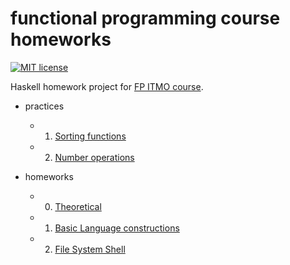 # functional programming course homeworks

[![MIT license](https://img.shields.io/badge/license-MIT-blue.svg)](https://github.com/nothingelsematters/functional-programming-course/blob/master/LICENSE)

Haskell homework project for [FP ITMO course](https://github.com/jagajaga/FP-course-ITMO).

+ practices

  - 1. [Sorting functions](practice1)

  - 2. [Number operations](practice2)

+ homeworks

  - 0. [Theoretical](hw0)

  - 1. [Basic Language constructions](hw1)

  - 2. [File System Shell](hw2)
